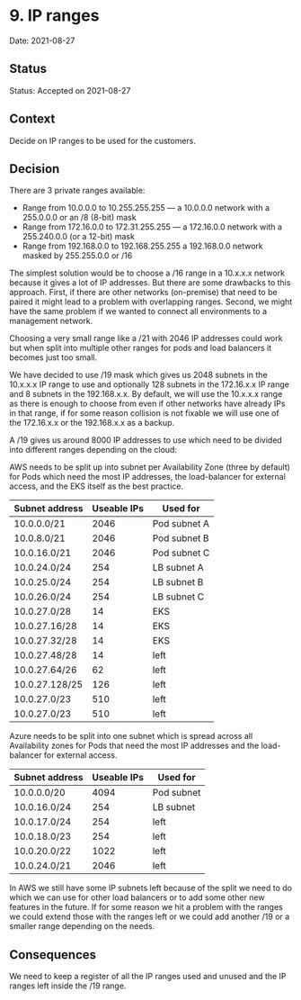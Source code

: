 # 9. IP ranges

Date: 2021-08-27

## Status

Status: Accepted on 2021-08-27

## Context

Decide on IP ranges to be used for the customers.

## Decision

There are 3 private ranges available:

- Range from 10.0.0.0 to 10.255.255.255 — a 10.0.0.0 network with a 255.0.0.0 or an /8 (8-bit) mask
- Range from 172.16.0.0 to 172.31.255.255 — a 172.16.0.0 network with a 255.240.0.0 (or a 12-bit) mask
- Range from 192.168.0.0 to 192.168.255.255 a 192.168.0.0 network masked by 255.255.0.0 or /16

The simplest solution would be to choose a /16 range in a 10.x.x.x network because it gives a lot of IP addresses. But there are some drawbacks to this approach. First, if there are other networks (on-premise) that need to be paired it might lead to a problem with overlapping ranges. Second, we might have the same problem if we wanted to connect all environments to a management network.

Choosing a very small range like a /21 with 2046 IP addresses could work but when split into multiple other ranges for pods and load balancers it becomes just too small.

We have decided to use /19 mask which gives us 2048 subnets in the 10.x.x.x IP range to use and optionally 128 subnets in the 172.16.x.x IP range and 8 subnets in the 192.168.x.x. By default, we will use the 10.x.x.x range as there is enough to choose from even if other networks have already IPs in that range, if for some reason collision is not fixable we will use one of the 172.16.x.x or the 192.168.x.x as a backup.

A /19 gives us around 8000 IP addresses to use which need to be divided into different ranges depending on the cloud:

AWS needs to be split up into subnet per Availability Zone (three by default) for Pods which need the most IP addresses, the load-balancer for external access, and the EKS itself as the best practice.

| Subnet address | Useable IPs | Used for     |
| -------------- | ----------- | ------------ |
| 10.0.0.0/21    | 2046        | Pod subnet A |
| 10.0.8.0/21    | 2046        | Pod subnet B |
| 10.0.16.0/21   | 2046        | Pod subnet C |
| 10.0.24.0/24   | 254         | LB subnet A  |
| 10.0.25.0/24   | 254         | LB subnet B  |
| 10.0.26.0/24   | 254         | LB subnet C  |
| 10.0.27.0/28   | 14          | EKS          |
| 10.0.27.16/28  | 14          | EKS          |
| 10.0.27.32/28  | 14          | EKS          |
| 10.0.27.48/28  | 14          | left         |
| 10.0.27.64/26  | 62          | left         |
| 10.0.27.128/25 | 126         | left         |
| 10.0.27.0/23   | 510         | left         |
| 10.0.27.0/23   | 510         | left         |

Azure needs to be split into one subnet which is spread across all Availability zones for Pods that need the most IP addresses and the load-balancer for external access.

| Subnet address | Useable IPs | Used for   |
| -------------- | ----------- | ---------- |
| 10.0.0.0/20    | 4094        | Pod subnet |
| 10.0.16.0/24   | 254         | LB subnet  |
| 10.0.17.0/24   | 254         | left       |
| 10.0.18.0/23   | 254         | left       |
| 10.0.20.0/22   | 1022        | left       |
| 10.0.24.0/21   | 2046        | left       |

In AWS we still have some IP subnets left because of the split we need to do which we can use for other load balancers or to add some other new features in the future. If for some reason we hit a problem with the ranges we could extend those with the ranges left or we could add another /19 or a smaller range depending on the needs.

## Consequences

We need to keep a register of all the IP ranges used and unused and the IP ranges left inside the /19 range.
